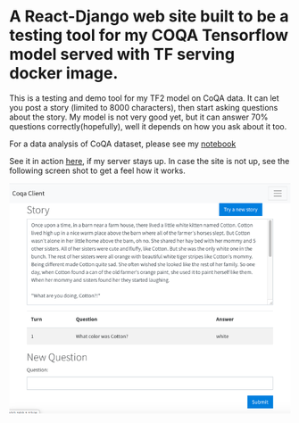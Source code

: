 # A React-Django web site built to be a testing tool for my COQA Tensorflow model served with TF serving docker image.

This is a testing and demo tool for my TF2 model on CoQA data.  It can let you post a story (limited to 8000 characters), then start asking questions about the story.  My model is not very good yet, but it can answer 70% questions correctly(hopefully), well it depends on how you ask about it too.

For a data analysis of CoQA dataset, please see my [notebook](https://github.com/wweschen/Capstone/blob/master/CoQA%20dataset%20analysis.ipynb)

See it in action [here](http://11759adb.ngrok.io), if my server stays up. In case the site is not up, see the following screen shot to get a feel how it works.

![Alt text](./ScreenShot.png?raw=true "screen shot for web page")
